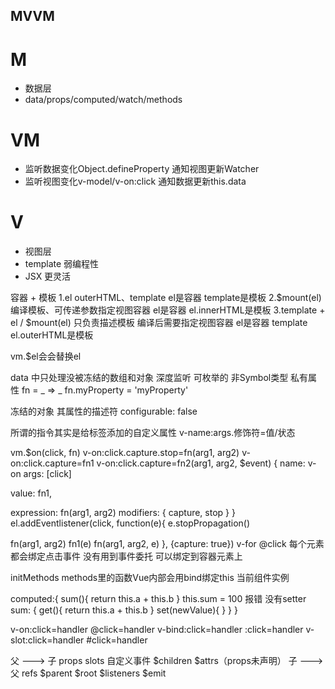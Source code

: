 ## MVVM
# M 
- 数据层
- data/props/computed/watch/methods
# VM 
- 监听数据变化Object.defineProperty 通知视图更新Watcher   
- 监听视图变化v-model/v-on:click 通知数据更新this.data 
# V 
- 视图层
- template 弱编程性
- JSX 更灵活

容器 + 模板
1.el outerHTML、template  el是容器 template是模板
2.$mount(el) 编译模板、可传递参数指定视图容器 el是容器 el.innerHTML是模板
3.template + el / $mount(el) 只负责描述模板  编译后需要指定视图容器 el是容器 template el.outerHTML是模板

vm.$el会会替换el


data 中只处理没被冻结的数组和对象 深度监听 可枚举的 非Symbol类型 私有属性
fn = _ => _
fn.myProperty = 'myProperty'

冻结的对象 其属性的描述符 configurable: false

所谓的指令其实是给标签添加的自定义属性
v-name:args.修饰符=值/状态

vm.$on(click, fn)
v-on:click.capture.stop=fn(arg1, arg2)
v-on:click.capture=fn1
v-on:click.capture=fn2(arg1, arg2, $event)
{
  name: v-on
  args: [click]
  <!-- 表达式的值 -->
  value: fn1, 
  <!-- 表达式 -->
  expression: fn(arg1, arg2)
  modifiers: {
    capture,
    stop
  }
}
el.addEventlistener(click, function(e){
  e.stopPropagation()

  fn(arg1, arg2)
  fn1(e)
  fn(arg1, arg2, e)
}, {capture: true})
v-for @click 每个元素都会绑定点击事件 没有用到事件委托 可以绑定到容器元素上 


initMethods methods里的函数Vue内部会用bind绑定this 当前组件实例


computed:{
  sum(){
    return this.a + this.b
  }
  this.sum = 100 报错 没有setter
  sum: {
    get(){
      return this.a + this.b
    }
    set(newValue){
      <!-- 可修改computed的值 -->
    }
  }
}

v-on:click=handler @click=handler
v-bind:click=handler :click=handler
v-slot:click=handler #click=handler


父 ---> 子
props slots 自定义事件 $children $attrs（props未声明）
子 ---> 父
refs $parent $root $listeners $emit